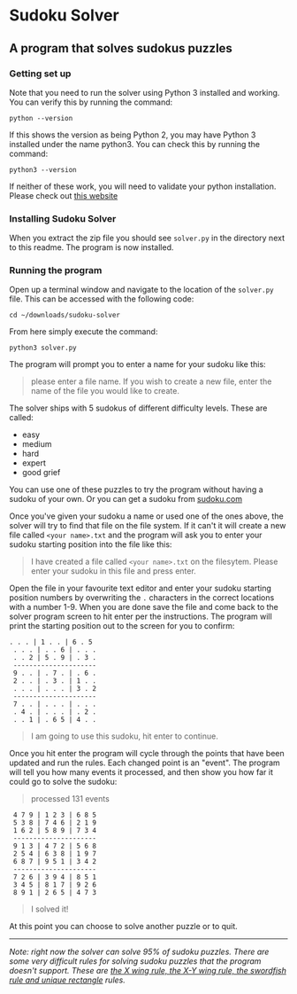 # Sudoku Solver
## A program that solves sudokus puzzles

### Getting set up
Note that you need to run the solver using Python 3 installed and working. You can verify this by running the command:

`python --version`

If this shows the version as being Python 2, you may have Python 3 installed under the name python3. You can check this by running the command:

`python3 --version`

If neither of these work, you will need to validate your python installation. Please check out [this website](https://realpython.com/installing-python/)

### Installing Sudoku Solver
When you extract the zip file you should see `solver.py` in the directory next to this readme. The program is now installed.

### Running the program
Open up a terminal window and navigate to the location of the `solver.py` file. This can be accessed with the following code:

`cd ~/downloads/sudoku-solver`

From here simply execute the command:

`python3 solver.py`

The program will prompt you to enter a name for your sudoku like this:

> please enter a file name. If you wish to create a new file,
> enter the name of the file you would like to create.

The solver ships with 5 sudokus of different difficulty levels. These are called:
- easy
- medium
- hard
- expert
- good grief

You can use one of these puzzles to try the program without having a sudoku of your own. Or you can get a sudoku from [sudoku.com](http://sudoku.com)

Once you've given your sudoku a name or used one of the ones above, the solver will try to find that file on the file system. If it can't it will create a new file called `<your name>.txt` and the program will ask you to enter your sudoku starting position into the file like this:

> I have created a file called `<your name>.txt` on the filesytem. 
> Please enter your sudoku in this file and press enter.

Open the file in your favourite text editor and enter your sudoku starting position numbers by overwriting the `.` characters in the correct locations with a number 1-9. When you are done save the file and come back to the solver program screen to hit enter per the instructions. The program will print the starting position out to the screen for you to confirm:

```
. . . | 1 . . | 6 . 5
 . . . | . . 6 | . . .
 . . 2 | 5 . 9 | . 3 .
 ---------------------
 9 . . | . 7 . | . 6 .
 2 . . | . 3 . | 1 . .
 . . . | . . . | 3 . 2
 ---------------------
 7 . . | . . . | . . .
 . 4 . | . . . | . 2 .
 . . 1 | . 6 5 | 4 . .
```
> I am going to use this sudoku, hit enter to continue.

Once you hit enter the program will cycle through the points that have been updated and run the rules. Each changed point is an "event". The program will tell you how many events it processed, and then show you how far it could go to solve the sudoku:

> processed 131 events

```
 4 7 9 | 1 2 3 | 6 8 5
 5 3 8 | 7 4 6 | 2 1 9
 1 6 2 | 5 8 9 | 7 3 4
 ---------------------
 9 1 3 | 4 7 2 | 5 6 8
 2 5 4 | 6 3 8 | 1 9 7
 6 8 7 | 9 5 1 | 3 4 2
 ---------------------
 7 2 6 | 3 9 4 | 8 5 1
 3 4 5 | 8 1 7 | 9 2 6
 8 9 1 | 2 6 5 | 4 7 3
```
> I solved it!

At this point you can choose to solve another puzzle or to quit.

---

*Note: right now the solver can solve 95% of sudoku puzzles. There are some very difficult rules for solving sudoku puzzles that the program doesn't support. These are [the X wing rule, the X-Y wing rule, the swordfish rule and unique rectangle](https://www.learn-sudoku.com/advanced-techniques.html) rules.*
